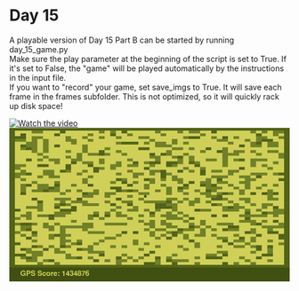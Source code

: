 # Day 15

A playable version of Day 15 Part B can be started by running day_15_game.py  
Make sure the play parameter at the beginning of the script is set to True. If it's set to False, the "game" will be played automatically
by the instructions in the input file.  
If you want to "record" your game, set save_imgs to True. It will save each frame in the frames subfolder. This is not optimized, so it will quickly rack up disk space!

[![Watch the video](https://img.youtube.com/vi/HIwF4x1WQjc/maxresdefault.jpg)](https://www.youtube.com/watch?v=HIwF4x1WQjc)
[![Watch the video](https://raw.githubusercontent.com/NEhlen/aoc2024/main/15/screenshot.png)](https://raw.githubusercontent.com/NEhlen/aoc2024/main/15/full_b.mp4)
